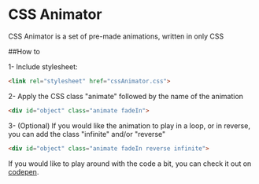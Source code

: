 # CSS Animator

CSS Animator is a set of pre-made animations, written in only CSS

##How to

1- Include stylesheet:

```html
<link rel="stylesheet" href="cssAnimator.css"> 
```

2- Apply the CSS class "animate" followed by the name of the animation 

```html
<div id="object" class="animate fadeIn">
```

3- (Optional) If you would like the animation to play in a loop, or in reverse, you can add the class "infinite" and/or "reverse"
```html
<div id="object" class="animate fadeIn reverse infinite">
```

If you would like to play around with the code a bit, you can check it out on [codepen](http://codepen.io/gordosan/pen/gPzgyE).
